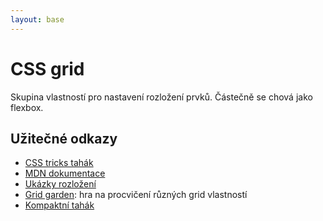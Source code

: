 ```yaml
---
layout: base
---
```


# CSS grid

Skupina vlastností pro nastavení rozložení prvků. Částečně se chová jako flexbox.

## Užitečné odkazy

- [CSS tricks tahák](https://css-tricks.com/snippets/css/complete-guide-grid/)
- [MDN dokumentace](https://developer.mozilla.org/en-US/docs/Web/CSS/CSS_Grid_Layout)
- [Ukázky rozložení](https://css-tricks.com/snippets/css/css-grid-starter-layouts/)
- [Grid garden](https://cssgridgarden.com/#cs): hra na procvičení různých grid vlastností
- [Kompaktní tahák](https://grid.malven.co/)
